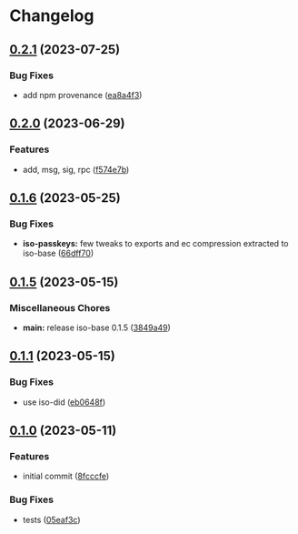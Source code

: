 # Changelog

## [0.2.1](https://github.com/hugomrdias/iso-repo/compare/iso-passkeys-v0.2.0...iso-passkeys-v0.2.1) (2023-07-25)


### Bug Fixes

* add npm provenance ([ea8a4f3](https://github.com/hugomrdias/iso-repo/commit/ea8a4f3125d0775e92ed03f804344be2be66f05c))

## [0.2.0](https://github.com/hugomrdias/iso-repo/compare/iso-passkeys-v0.1.6...iso-passkeys-v0.2.0) (2023-06-29)


### Features

* add, msg, sig, rpc ([f574e7b](https://github.com/hugomrdias/iso-repo/commit/f574e7bbba8fcc783f534a669ef156071afc804f))

## [0.1.6](https://github.com/hugomrdias/iso-repo/compare/iso-passkeys-v0.1.5...iso-passkeys-v0.1.6) (2023-05-25)


### Bug Fixes

* **iso-passkeys:** few tweaks to exports and ec compression extracted to iso-base ([66dff70](https://github.com/hugomrdias/iso-repo/commit/66dff707b45ecc7d47385df80d457685bffcc6da))

## [0.1.5](https://github.com/hugomrdias/iso-repo/compare/iso-passkeys-v0.1.1...iso-passkeys-v0.1.5) (2023-05-15)


### Miscellaneous Chores

* **main:** release iso-base 0.1.5 ([3849a49](https://github.com/hugomrdias/iso-repo/commit/3849a49eb867fbdaf3ed95173144b448d4a42f4c))

## [0.1.1](https://github.com/hugomrdias/iso-repo/compare/iso-passkeys-v0.1.0...iso-passkeys-v0.1.1) (2023-05-15)


### Bug Fixes

* use iso-did ([eb0648f](https://github.com/hugomrdias/iso-repo/commit/eb0648f046015d52be8fb71307365ab509a889d3))

## [0.1.0](https://github.com/hugomrdias/iso-repo/compare/iso-passkeys-v0.0.1...iso-passkeys-v0.1.0) (2023-05-11)


### Features

* initial commit ([8fcccfe](https://github.com/hugomrdias/iso-repo/commit/8fcccfeecd264d7d1bc0b73a2cfbeefb6b983df6))


### Bug Fixes

* tests ([05eaf3c](https://github.com/hugomrdias/iso-repo/commit/05eaf3c8a6e31b0cbba1933f266bd6353f387885))
